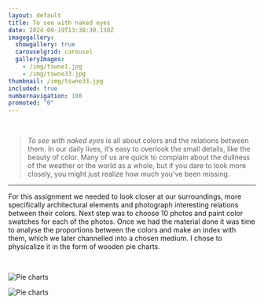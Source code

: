 ```yaml
---
layout: default
title: To see with naked eyes
date: 2024-09-19T13:38:30.130Z
imagegallery:
  showgallery: true
  carouselgrid: carousel
  galleryImages:
    - /img/tswne1.jpg
    - /img/tswne33.jpg
thumbnail: /img/tswne33.jpg
included: true
numbernavigation: 100
promoted: "0"
---
```

<br>

> _To see with naked eyes_ is all about colors and the relations between them. In our daily lives, it’s easy to overlook the small details, like the beauty of color. Many of us are quick to complain about the dullness of the weather or the world as a whole, but if you dare to look more closely, you might just realize how much you've been missing.

---

For this assignment we needed to look closer at our surroundings, more specifically architectural elements and photograph interesting relations between their colors. Next step was to choose 10 photos and paint color swatches for each of the photos. Once we had the material done it was time to analyse the proportions between the colors and make an index with them, which we later channelled into a chosen medium. I chose to physicalize it in the form of wooden pie charts.

<br>

![Pie charts](/img/tswne4.jpg)
<br>

![Pie charts](/img/tswne22.jpg)
<br>

<style>
.small {
  display: block;
  margin-left: auto;
  margin-right: auto;
  width: 50%;
}
</style>